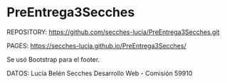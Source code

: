 # PreEntrega3Secches

REPOSITORY: https://github.com/secches-lucia/PreEntrega3Secches.git

PAGES: https://secches-lucia.github.io/PreEntrega3Secches/

Se usó Bootstrap para el footer.

DATOS:
Lucía Belén Secches
Desarrollo Web - Comisión 59910